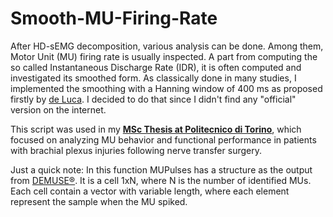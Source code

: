 # Smooth-MU-Firing-Rate

After HD-sEMG decomposition, various analysis can be done. Among them, Motor Unit (MU) firing rate is usually inspected.
A part from computing the so called Instantaneous Discharge Rate (IDR), it is often computed and investigated its smoothed form. As classically done in many studies, I implemented the smoothing with a Hanning window of 400 ms as proposed firstly by [de Luca](http://dx.doi.org/10.1113/jphysiol.1982.sp014293). I decided to do that since I didn't find any "official" version on the internet.

This script was used in my [**MSc Thesis at Politecnico di Torino**](https://webthesis.biblio.polito.it/33655/), which focused on analyzing MU behavior and functional performance in patients with brachial plexus injuries following nerve transfer surgery.

Just a quick note: In this function MUPulses has a structure as the output from [DEMUSE®](https://demuse.feri.um.si/). It is a cell 1xN, where N is the number of identified MUs. Each cell contain a vector with variable length, where each element represent the sample when the MU spiked.
